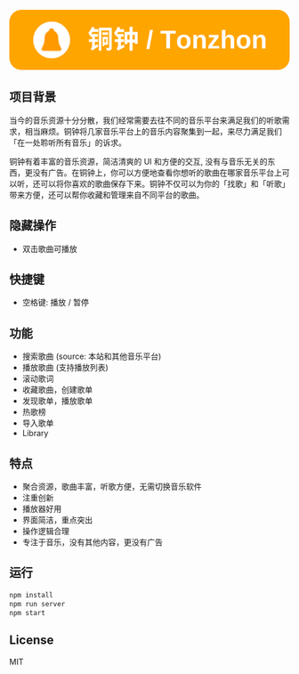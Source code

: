[![铜钟 / Tonzhon](/images/tonzhon.webp)](https://tonzhon.com)

## 项目背景
当今的音乐资源十分分散，我们经常需要去往不同的音乐平台来满足我们的听歌需求，相当麻烦。铜钟将几家音乐平台上的音乐内容聚集到一起，来尽力满足我们「在一处聆听所有音乐」的诉求。

铜钟有着丰富的音乐资源，简洁清爽的 UI 和方便的交互, 没有与音乐无关的东西，更没有广告。在铜钟上，你可以方便地查看你想听的歌曲在哪家音乐平台上可以听，还可以将你喜欢的歌曲保存下来。铜钟不仅可以为你的「找歌」和「听歌」带来方便，还可以帮你收藏和管理来自不同平台的歌曲。

## 隐藏操作
- 双击歌曲可播放

## 快捷键
- 空格键: 播放 / 暂停

## 功能
- 搜索歌曲 (source: 本站和其他音乐平台)
- 播放歌曲 (支持播放列表)
- 滚动歌词
- 收藏歌曲，创建歌单
- 发现歌单，播放歌单
- 热歌榜
- 导入歌单
- Library

## 特点
- 聚合资源，歌曲丰富，听歌方便，无需切换音乐软件
- 注重创新
- 播放器好用
- 界面简洁，重点突出
- 操作逻辑合理
- 专注于音乐，没有其他内容，更没有广告

## 运行
    npm install
    npm run server
    npm start

## License
MIT